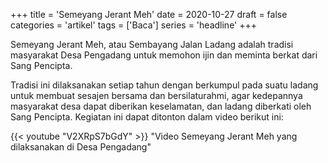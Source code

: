 +++
title = 'Semeyang Jerant Meh'
date = 2020-10-27
draft = false
categories = 'artikel'
tags = ['Baca']
series = 'headline'
+++


Semeyang Jerant Meh, atau Sembayang Jalan Ladang adalah tradisi masyarakat Desa Pengadang untuk memohon ijin dan meminta berkat dari Sang Pencipta.

<!--more-->

Tradisi ini dilaksanakan setiap tahun dengan berkumpul pada suatu ladang untuk membuat sesajen bersama dan bersilaturahmi, agar kedepannya masyarakat desa dapat diberikan keselamatan, dan ladang diberkati oleh Sang Pencipta. Kegiatan ini dapat ditonton dalam video berikut ini:

{{< youtube "V2XRpS7bGdY" >}} "Video Semeyang Jerant Meh yang dilaksanakan di Desa Pengadang"